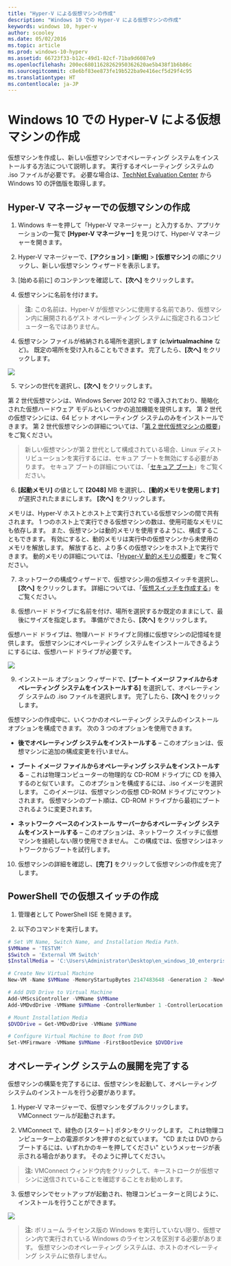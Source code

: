 ```yaml
---
title: "Hyper-V による仮想マシンの作成"
description: "Windows 10 での Hyper-V による仮想マシンの作成"
keywords: windows 10, hyper-v
author: scooley
ms.date: 05/02/2016
ms.topic: article
ms.prod: windows-10-hyperv
ms.assetid: 66723f33-b12c-49d1-82cf-71ba9d6087e9
ms.openlocfilehash: 200ec68011628262950362620ae5b438f1b6b86c
ms.sourcegitcommit: c8e6bf83ee873fe19b522ba9e416ecf5d29f4c95
ms.translationtype: HT
ms.contentlocale: ja-JP
---
```

# <a name="create-virtual-machine-with-hyper-v-on-windows-10"></a>Windows 10 での Hyper-V による仮想マシンの作成

仮想マシンを作成し、新しい仮想マシンでオペレーティング システムをインストールする方法について説明します。  実行するオペレーティング システムの .iso ファイルが必要です。 必要な場合は、[TechNet Evaluation Center](http://www.microsoft.com/en-us/evalcenter/) から Windows 10 の評価版を取得します。

## <a name="create-a-virtual-machine-with-hyper-v-manager"></a>Hyper-V マネージャーでの仮想マシンの作成

1. Windows キーを押して「Hyper-V マネージャー」と入力するか、アプリケーションの一覧で **[Hyper-V マネージャー]** を見つけて、Hyper-V マネージャーを開きます。

2. Hyper-V マネージャーで、**[アクション]** > **[新規]** > **[仮想マシン]** の順にクリックし、新しい仮想マシン ウィザードを表示します。

2. [始める前に] のコンテンツを確認して、**[次へ]** をクリックします。 

3. 仮想マシンに名前を付けます。
  > **注:** この名前は、Hyper-V が仮想マシンに使用する名前であり、仮想マシン内に展開されるゲスト オペレーティング システムに指定されるコンピューター名ではありません。

4. 仮想マシン ファイルが格納される場所を選択します (**c:\virtualmachine** など)。 既定の場所を受け入れることもできます。 完了したら、**[次へ]** をクリックします。
    
  ![](media/new_vm_upd.png)

5. マシンの世代を選択し、**[次へ]** をクリックします。  

  第 2 世代仮想マシンは、Windows Server 2012 R2 で導入されており、簡略化された仮想ハードウェア モデルといくつかの追加機能を提供します。 第 2 世代の仮想マシンには、64 ビット オペレーティング システムのみをインストールできます。 第 2 世代仮想マシンの詳細については、「[第 2 世代仮想マシンの概要](https://technet.microsoft.com/en-us/library/dn282285.aspx)」をご覧ください。
  
  > 新しい仮想マシンが第 2 世代として構成されている場合、Linux ディストリビューションを実行するには、セキュア ブートを無効にする必要があります。 セキュア ブートの詳細については、「[セキュア ブート](https://technet.microsoft.com/en-us/library/dn486875.aspx)」をご覧ください。

6. **[起動メモリ]** の値として **[2048]** MB を選択し、**[動的メモリを使用します]** が選択されたままにします。 **[次へ]** をクリックします。  

  メモリは、Hyper-V ホストとホスト上で実行されている仮想マシンの間で共有されます。 1 つのホスト上で実行できる仮想マシンの数は、使用可能なメモリにも依存します。 また、仮想マシンは動的メモリを使用するように、構成することもできます。 有効にすると、動的メモリは実行中の仮想マシンから未使用のメモリを解放します。 解放すると、より多くの仮想マシンをホスト上で実行できます。 動的メモリの詳細については、「[Hyper-V 動的メモリの概要](https://technet.microsoft.com/en-us/library/hh831766.aspx)」をご覧ください。

7. ネットワークの構成ウィザードで、仮想マシン用の仮想スイッチを選択し、**[次へ]** をクリックします。 詳細については、「[仮想スイッチを作成する](connect-to-network.md)」をご覧ください。

8. 仮想ハード ドライブに名前を付け、場所を選択するか既定のままにして、最後にサイズを指定します。 準備ができたら、**[次へ]** をクリックします。

  仮想ハード ドライブは、物理ハード ドライブと同様に仮想マシンの記憶域を提供します。 仮想マシンにオペレーティング システムをインストールできるようにするには、仮想ハード ドライブが必要です。
  
  ![](media/new_vhd_upd.png)  

9. インストール オプション ウィザードで、**[ブート イメージ ファイルからオペレーティング システムをインストールする]** を選択して、オペレーティング システムの .iso ファイルを選択します。 完了したら、**[次へ]** をクリックします。

  仮想マシンの作成中に、いくつかのオペレーティング システムのインストール オプションを構成できます。 次の 3 つのオプションを使用できます。

  - **後でオペレーティング システムをインストールする** – このオプションは、仮想マシンに追加の構成変更を行いません。

  - **ブート イメージ ファイルからオペレーティング システムをインストールする** – これは物理コンピューターの物理的な CD-ROM ドライブに CD を挿入するのと似ています。 このオプションを構成するには、.iso イメージを選択します。 このイメージは、仮想マシンの仮想 CD-ROM ドライブにマウントされます。 仮想マシンのブート順は、CD-ROM ドライブから最初にブートされるように変更されます。

  - **ネットワーク ベースのインストール サーバーからオペレーティング システムをインストールする** – このオプションは、ネットワーク スイッチに仮想マシンを接続しない限り使用できません。 この構成では、仮想マシンはネットワークからブートを試行します。
  
10. 仮想マシンの詳細を確認し、**[完了]** をクリックして仮想マシンの作成を完了します。

## <a name="create-a-virtual-machine-with-powershell"></a>PowerShell での仮想スイッチの作成

1. 管理者として PowerShell ISE を開きます。

2. 以下のコマンドを実行します。

  ```powershell
  # Set VM Name, Switch Name, and Installation Media Path.
  $VMName = 'TESTVM'
  $Switch = 'External VM Switch'
  $InstallMedia = 'C:\Users\Administrator\Desktop\en_windows_10_enterprise_x64_dvd_6851151.iso'
  
  # Create New Virtual Machine
  New-VM -Name $VMName -MemoryStartupBytes 2147483648 -Generation 2 -NewVHDPath "D:\Virtual Machines\$VMName\$VMName.vhdx" -NewVHDSizeBytes 53687091200 -Path "D:\Virtual Machines\$VMName" -SwitchName $Switch
  
  # Add DVD Drive to Virtual Machine
  Add-VMScsiController -VMName $VMName
  Add-VMDvdDrive -VMName $VMName -ControllerNumber 1 -ControllerLocation 0 -Path $InstallMedia
  
  # Mount Installation Media
  $DVDDrive = Get-VMDvdDrive -VMName $VMName
  
  # Configure Virtual Machine to Boot from DVD
  Set-VMFirmware -VMName $VMName -FirstBootDevice $DVDDrive
  ```
  
## <a name="complete-the-operating-system-deployment"></a>オペレーティング システムの展開を完了する

仮想マシンの構築を完了するには、仮想マシンを起動して、オペレーティング システムのインストールを行う必要があります。

1. Hyper-V マネージャーで、仮想マシンをダブルクリックします。 VMConnect ツールが起動されます。

2. VMConnect で、緑色の [スタート] ボタンをクリックします。 これは物理コンピューター上の電源ボタンを押すのと似ています。 "CD または DVD からブートするには、いずれかのキーを押してください" というメッセージが表示される場合があります。 そのように押してください。
  > **注:** VMConnect ウィンドウ内をクリックして、キーストロークが仮想マシンに送信されていることを確認することをお勧めします。

3. 仮想マシンでセットアップが起動され、物理コンピューターと同じように、インストールを行うことができます。

  ![](media/OSDeploy_upd.png) 

> **注:** ボリューム ライセンス版の Windows を実行していない限り、仮想マシン内で実行されている Windows のライセンスを区別する必要があります。 仮想マシンのオペレーティング システムは、ホストのオペレーティング システムに依存しません。
